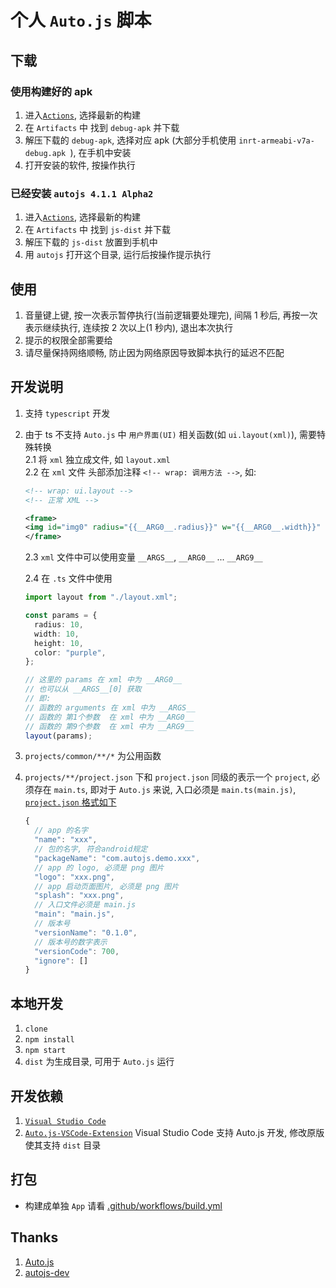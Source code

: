 # 个人 `Auto.js` 脚本 

## 下载

### 使用构建好的 apk

1. 进入[`Actions`](https://github.com/demoshang/autojs-scripts/actions), 选择最新的构建
2. 在 `Artifacts` 中 找到 `debug-apk` 并下载
3. 解压下载的 `debug-apk`, 选择对应 apk (大部分手机使用 `inrt-armeabi-v7a-debug.apk `), 在手机中安装
4. 打开安装的软件, 按操作执行

### 已经安装 `autojs 4.1.1 Alpha2`

1. 进入[`Actions`](https://github.com/demoshang/autojs-scripts/actions), 选择最新的构建
2. 在 `Artifacts` 中 找到 `js-dist` 并下载
3. 解压下载的 `js-dist` 放置到手机中
4. 用 `autojs` 打开这个目录, 运行后按操作提示执行

## 使用

1. 音量键上键, 按一次表示暂停执行(当前逻辑要处理完), 间隔 1 秒后, 再按一次表示继续执行, 连续按 2 次以上(1 秒内), 退出本次执行
2. 提示的权限全部需要给
3. 请尽量保持网络顺畅, 防止因为网络原因导致脚本执行的延迟不匹配

## 开发说明

1. 支持 `typescript` 开发
2. 由于 ts 不支持 `Auto.js` 中 `用户界面(UI)` 相关函数(如 `ui.layout(xml)`), 需要特殊转换  
   2.1 将 `xml` 独立成文件, 如 `layout.xml`  
   2.2 在 `xml` 文件 头部添加注释 `<!-- wrap: 调用方法 -->`, 如:

   ```xml
   <!-- wrap: ui.layout -->
   <!-- 正常 XML -->

   <frame>
   <img id="img0" radius="{{__ARG0__.radius}}" w="{{__ARG0__.width}}" h="{{__ARG0__.height}}" tint="{{__ARG0__.color}}" src="data:image/gif;base64,R0lGODlhAQABAIAAAAUEBAAAACwAAAAAAQABAAACAkQBADs=" />
   </frame>
   ```

   2.3 `xml` 文件中可以使用变量 `__ARGS__`, `__ARG0__` ... `__ARG9__`

   2.4 在 `.ts` 文件中使用

   ```ts
   import layout from "./layout.xml";

   const params = {
     radius: 10,
     width: 10,
     height: 10,
     color: "purple",
   };

   // 这里的 params 在 xml 中为 __ARG0__
   // 也可以从 __ARGS__[0] 获取
   // 即:
   // 函数的 arguments 在 xml 中为 __ARGS__
   // 函数的 第1个参数  在 xml 中为 __ARG0__
   // 函数的 第9个参数  在 xml 中为 __ARG9__
   layout(params);
   ```

3. `projects/common/**/*` 为公用函数
4. `projects/**/project.json` 下和 `project.json` 同级的表示一个 `project`, 必须存在 `main.ts`, 即对于 `Auto.js` 来说, 入口必须是 `main.ts(main.js)`, [`project.json` 格式如下](https://github.com/demoshang/autojs-replace-inrt#%E4%BD%BF%E7%94%A8)

   ```js
   {
     // app 的名字
     "name": "xxx",
     // 包的名字, 符合android规定
     "packageName": "com.autojs.demo.xxx",
     // app 的 logo, 必须是 png 图片
     "logo": "xxx.png",
     // app 启动页面图片, 必须是 png 图片
     "splash": "xxx.png",
     // 入口文件必须是 main.js
     "main": "main.js",
     // 版本号
     "versionName": "0.1.0",
     // 版本号的数字表示
     "versionCode": 700,
     "ignore": []
   }
   ```

## 本地开发

1. `clone`
2. `npm install`
3. `npm start`
4. `dist` 为生成目录, 可用于 `Auto.js` 运行

## 开发依赖

1. [`Visual Studio Code`](https://code.visualstudio.com/)
2. [`Auto.js-VSCode-Extension`](https://github.com/demoshang/Auto.js-VSCode-Extension/releases/tag/v1.0.0) Visual Studio Code 支持 Auto.js 开发, 修改原版使其支持 `dist` 目录

## 打包

- 构建成单独 `App` 请看 [.github/workflows/build.yml](./.github/workflows/build.yml)

## Thanks

1. [Auto.js](https://github.com/hyb1996/Auto.js)
2. [autojs-dev](https://github.com/pboymt/autojs-dev)
